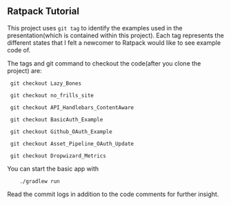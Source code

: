 
Ratpack Tutorial
-----------------------------
This project uses ```git tag``` to identify the examples used in the presentation(which is
contained within this project).
Each tag represents the different states that I felt a newcomer to Ratpack would
like to see example code of.

The tags and git command to checkout the code(after you clone the project)
are:

``` git checkout Lazy_Bones```

``` git checkout no_frills_site```

``` git checkout API_Handlebars_ContentAware```

``` git checkout BasicAuth_Example```

``` git checkout Github_OAuth_Example```

``` git checkout Asset_Pipeline_OAuth_Update```

``` git checkout Dropwizard_Metrics```


 You can start the basic app with

```
    ./gradlew run
```
Read the commit logs in addition to the code comments for further insight.
